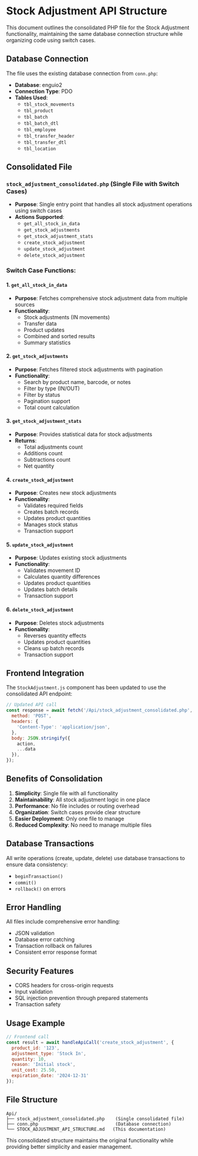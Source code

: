 # Stock Adjustment API Structure

This document outlines the consolidated PHP file for the Stock Adjustment functionality, maintaining the same database connection structure while organizing code using switch cases.

## Database Connection
The file uses the existing database connection from `conn.php`:
- **Database**: enguio2
- **Connection Type**: PDO
- **Tables Used**: 
  - `tbl_stock_movements`
  - `tbl_product`
  - `tbl_batch`
  - `tbl_batch_dtl`
  - `tbl_employee`
  - `tbl_transfer_header`
  - `tbl_transfer_dtl`
  - `tbl_location`

## Consolidated File

### `stock_adjustment_consolidated.php` (Single File with Switch Cases)
- **Purpose**: Single entry point that handles all stock adjustment operations using switch cases
- **Actions Supported**:
  - `get_all_stock_in_data`
  - `get_stock_adjustments`
  - `get_stock_adjustment_stats`
  - `create_stock_adjustment`
  - `update_stock_adjustment`
  - `delete_stock_adjustment`

### Switch Case Functions:

#### 1. `get_all_stock_in_data`
- **Purpose**: Fetches comprehensive stock adjustment data from multiple sources
- **Functionality**:
  - Stock adjustments (IN movements)
  - Transfer data
  - Product updates
  - Combined and sorted results
  - Summary statistics

#### 2. `get_stock_adjustments`
- **Purpose**: Fetches filtered stock adjustments with pagination
- **Functionality**:
  - Search by product name, barcode, or notes
  - Filter by type (IN/OUT)
  - Filter by status
  - Pagination support
  - Total count calculation

#### 3. `get_stock_adjustment_stats`
- **Purpose**: Provides statistical data for stock adjustments
- **Returns**:
  - Total adjustments count
  - Additions count
  - Subtractions count
  - Net quantity

#### 4. `create_stock_adjustment`
- **Purpose**: Creates new stock adjustments
- **Functionality**:
  - Validates required fields
  - Creates batch records
  - Updates product quantities
  - Manages stock status
  - Transaction support

#### 5. `update_stock_adjustment`
- **Purpose**: Updates existing stock adjustments
- **Functionality**:
  - Validates movement ID
  - Calculates quantity differences
  - Updates product quantities
  - Updates batch details
  - Transaction support

#### 6. `delete_stock_adjustment`
- **Purpose**: Deletes stock adjustments
- **Functionality**:
  - Reverses quantity effects
  - Updates product quantities
  - Cleans up batch records
  - Transaction support

## Frontend Integration

The `StockAdjustment.js` component has been updated to use the consolidated API endpoint:

```javascript
// Updated API call
const response = await fetch('/Api/stock_adjustment_consolidated.php', {
  method: 'POST',
  headers: {
    'Content-Type': 'application/json',
  },
  body: JSON.stringify({
    action,
    ...data
  }),
});
```

## Benefits of Consolidation

1. **Simplicity**: Single file with all functionality
2. **Maintainability**: All stock adjustment logic in one place
3. **Performance**: No file includes or routing overhead
4. **Organization**: Switch cases provide clear structure
5. **Easier Deployment**: Only one file to manage
6. **Reduced Complexity**: No need to manage multiple files

## Database Transactions

All write operations (create, update, delete) use database transactions to ensure data consistency:
- `beginTransaction()`
- `commit()`
- `rollback()` on errors

## Error Handling

All files include comprehensive error handling:
- JSON validation
- Database error catching
- Transaction rollback on failures
- Consistent error response format

## Security Features

- CORS headers for cross-origin requests
- Input validation
- SQL injection prevention through prepared statements
- Transaction safety

## Usage Example

```javascript
// Frontend call
const result = await handleApiCall('create_stock_adjustment', {
  product_id: '123',
  adjustment_type: 'Stock In',
  quantity: 10,
  reason: 'Initial stock',
  unit_cost: 25.50,
  expiration_date: '2024-12-31'
});
```

## File Structure

```
Api/
├── stock_adjustment_consolidated.php    (Single consolidated file)
├── conn.php                             (Database connection)
└── STOCK_ADJUSTMENT_API_STRUCTURE.md   (This documentation)
```

This consolidated structure maintains the original functionality while providing better simplicity and easier management.
